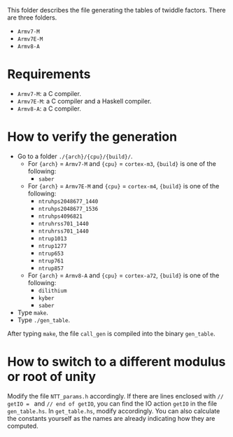 
This folder describes the file generating the tables of twiddle factors.
There are three folders.

- `Armv7-M`
- `Armv7E-M`
- `Armv8-A`

# Requirements
- `Armv7-M`: a C compiler.
- `Armv7E-M`: a C compiler and a Haskell compiler.
- `Armv8-A`: a C compiler.

# How to verify the generation

- Go to a folder `./{arch}/{cpu}/{build}/`.
    - For `{arch}` = `Armv7-M` and `{cpu}` = `cortex-m3`, `{build}` is one of the following:
        - `saber`
    - For `{arch}` = `Armv7E-M` and `{cpu}` = `cortex-m4`, `{build}` is one of the following:
        - `ntruhps2048677_1440`
        - `ntruhps2048677_1536`
        - `ntruhps4096821`
        - `ntruhrss701_1440`
        - `ntruhrss701_1440`
        - `ntrup1013`
        - `ntrup1277`
        - `ntrup653`
        - `ntrup761`
        - `ntrup857`
    - For `{arch}` = `Armv8-A` and `{cpu}` = `cortex-a72`, `{build}` is one of the following:
        - `dilithium`
        - `kyber`
        - `saber`
- Type `make`.
- Type `./gen_table`.

After typing `make`, the file `call_gen` is compiled into the binary `gen_table`.

# How to switch to a different modulus or root of unity
Modify the file `NTT_params.h` accordingly.
If there are lines enclosed with `// getIO = ` and `// end of getIO`, you can find the IO action `getIO` in the file `gen_table.hs`. In `get_table.hs`, modify accordingly.
You can also calculate the constants yourself as the names are already indicating how they are computed.












